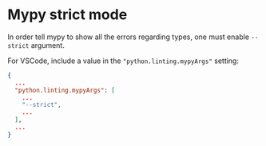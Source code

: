 # Mypy strict mode

In order tell mypy to show all the errors regarding types, one must enable `--strict` argument.

For VSCode, include a value in the `"python.linting.mypyArgs"` setting:

```json
{
  ...
  "python.linting.mypyArgs": [
    ...
    "--strict",
    ...
  ],
  ...
}
```

